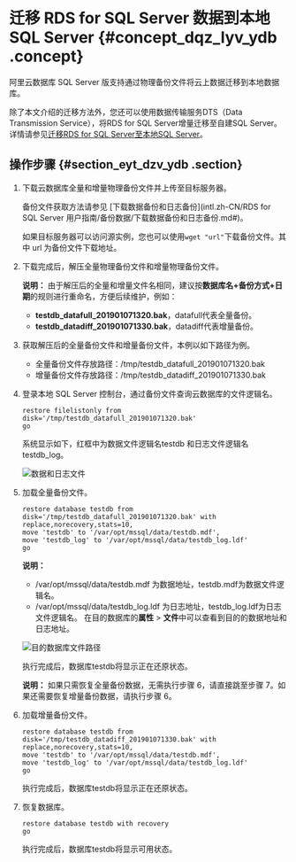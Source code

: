 # 迁移 RDS for SQL Server 数据到本地 SQL Server {#concept_dqz_lyv_ydb .concept}

阿里云数据库 SQL Server 版支持通过物理备份文件将云上数据迁移到本地数据库。

除了本文介绍的迁移方法外，您还可以使用数据传输服务DTS（Data Transmission Service），将RDS for SQL Server增量迁移至自建SQL Server。详情请参见[迁移RDS for SQL Server至本地SQL Server](https://help.aliyun.com/document_detail/126227.html)。

## 操作步骤 {#section_eyt_dzv_ydb .section}

1.  下载云数据库全量和增量物理备份文件并上传至目标服务器。

    备份文件获取方法请参见 [下载数据备份和日志备份](intl.zh-CN/RDS for SQL Server 用户指南/备份数据/下载数据备份和日志备份.md#)。

    如果目标服务器可以访问源实例，您也可以使用`wget "url"`下载备份文件。其中 url 为备份文件下载地址。

2.  下载完成后，解压全量物理备份文件和增量物理备份文件。

    **说明：** 由于解压后的全量和增量文件名相同，建议按**数据库名+备份方式+日期**的规则进行重命名，方便后续维护，例如：

    -   **testdb\_datafull\_201901071320.bak**，datafull代表全量备份。
    -   **testdb\_datadiff\_201901071330.bak**，datadiff代表增量备份。
3.  获取解压后的全量备份文件和增量备份文件，本例以如下路径为例。
    -   全量备份文件存放路径：/tmp/testdb\_datafull\_201901071320.bak
    -   增量备份文件存放路径：/tmp/testdb\_datadiff\_201901071330.bak
4.  登录本地 SQL Server 控制台，通过备份文件查询云数据库的文件逻辑名。

    ``` {#codeblock_cob_bot_fwe}
    restore filelistonly from disk='/tmp/testdb_datafull_201901071320.bak'  
    go
    ```

    系统显示如下，红框中为数据文件逻辑名testdb 和日志文件逻辑名testdb\_log。

    ![数据和日志文件](http://static-aliyun-doc.oss-cn-hangzhou.aliyuncs.com/assets/img/41615/156888692336252_zh-CN.png)

5.  加载全量备份文件。

    ``` {#codeblock_f62_2cv_l0v}
    restore database testdb from disk='/tmp/testdb_datafull_201901071320.bak' with   replace,norecovery,stats=10,  
    move 'testdb' to '/var/opt/mssql/data/testdb.mdf',  
    move 'testdb_log' to '/var/opt/mssql/data/testdb_log.ldf'  
    go
    ```

    **说明：** 

    -   /var/opt/mssql/data/testdb.mdf 为数据地址，testdb.mdf为数据文件逻辑名。
    -   /var/opt/mssql/data/testdb\_log.ldf 为日志地址，testdb\_log.ldf为日志文件逻辑名。
    在目的数据库的**属性** \> **文件**中可以查看到目的的数据地址和日志地址。

    ![目的数据库文件路径](http://static-aliyun-doc.oss-cn-hangzhou.aliyuncs.com/assets/img/41615/156888692436253_zh-CN.png)

    执行完成后，数据库testdb将显示正在还原状态。

    **说明：** 如果只需恢复全量备份数据，无需执行步骤 6，请直接跳至步骤 7。如果还需要恢复增量备份数据，请执行步骤 6。

6.  加载增量备份文件。

    ``` {#codeblock_kvo_a1i_mn9}
    restore database testdb from disk='/tmp/testdb_datadiff_201901071330.bak' with   replace,norecovery,stats=10,  
    move 'testdb' to '/var/opt/mssql/data/testdb.mdf',  
    move 'testdb_log' to '/var/opt/mssql/data/testdb_log.ldf'
    go
    ```

    执行完成后，数据库testdb将显示正在还原状态。

7.  恢复数据库。

    ``` {#codeblock_mey_s62_oij}
    restore database testdb with recovery  
    go
    ```

    执行完成后，数据库testdb将显示可用状态。


